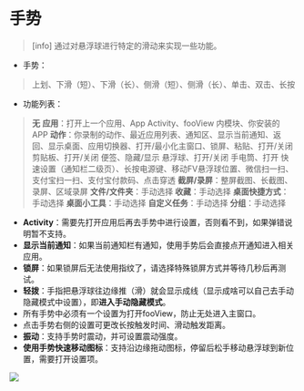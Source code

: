 # 手势

> \[info\] 通过对悬浮球进行特定的滑动来实现一些功能。

* 手势：

> 上划、下滑（短）、下滑（长）、侧滑（短）、侧滑（长）、单击、双击、长按

* 功能列表：

> **无** **应用**：打开上一个应用、App Activity、fooView 内模块、你安装的 APP **动作**：你录制的动作、最近应用列表、通知区、显示当前通知、返回、显示桌面、应用切换器、打开/最小化主窗口、锁屏、粘贴、打开/关闭 剪贴板、打开/关闭 便签、隐藏/显示 悬浮球、打开/关闭 手电筒、打开 快速设置（通知栏二级页）、长按电源键、移动FV悬浮球位置、微信扫一扫、支付宝扫一扫、支付宝付款码、点击穿透 **截屏/录屏**：整屏截图、长截图、录屏、区域录屏 **文件/文件夹**：手动选择 **收藏**：手动选择 **桌面快捷方式**：手动选择 **桌面小工具**：手动选择 **自定义任务**：手动选择 **分组**：手动选择

* **Activity**：需要先打开应用后再去手势中进行设置，否则看不到，如果弹错说明暂不支持。
* **显示当前通知**：如果当前通知栏有通知，使用手势后会直接点开通知进入相关应用。
* **锁屏**：如果锁屏后无法使用指纹了，请选择特殊锁屏方式并等待几秒后再测试。
* **轻拨**：手指把悬浮球往边缘推（滑）就会显示成线（显示成啥可以自己去手动隐藏模式中设置），即**进入手动隐藏模式**。
* 所有手势中必须有一个设置为打开fooView，防止无处进入主窗口。
* 点击手势右侧的设置可更改长按触发时间、滑动触发距离。
* **振动**：支持手势时震动，并可设置震动强度。
* **使用手势快速移动图标**：支持沿边缘拖动图标，停留后松手移动悬浮球到新位置，需要打开设置项。

![](http://ww1.sinaimg.cn/large/6b1dd0a7ly1fzr81vvwjnj20u02gdagq.jpg)

